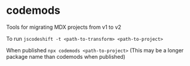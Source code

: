 # codemods

Tools for migrating MDX projects from v1 to v2

To run `jscodeshift -t <path-to-transform> <path-to-project>`

When published `npx codemods <path-to-project>` (This may be a longer package name than codemods when published)
